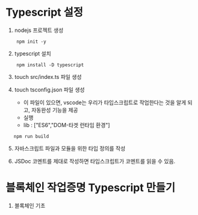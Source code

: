# Typescript 설정

1. nodejs 프로젝트 생성

```
    npm init -y
```

2. typescript 설치

```
    npm install -D typescript
```

3.  touch src/index.ts 파일 생성

4.  touch tsconfig.json 파일 생성
    - 이 파일이 있으면, vscode는 우리가 타입스크립트로 작업한다는 것을 알게 되고, 자동완성 기능을 제공
    - 실행
    - lib : ["ES6","DOM-타겟 런타임 환경"]

```
   npm run build
```

5. 자바스크립트 파일과 모듈을 위한 타입 정의를 작성

6. JSDoc
   코멘트를 제대로 작성하면 타입스크립트가 코멘트를 읽을 수 있음.

# 블록체인 작업증명 Typescript 만들기

1. 블록체인 기초
